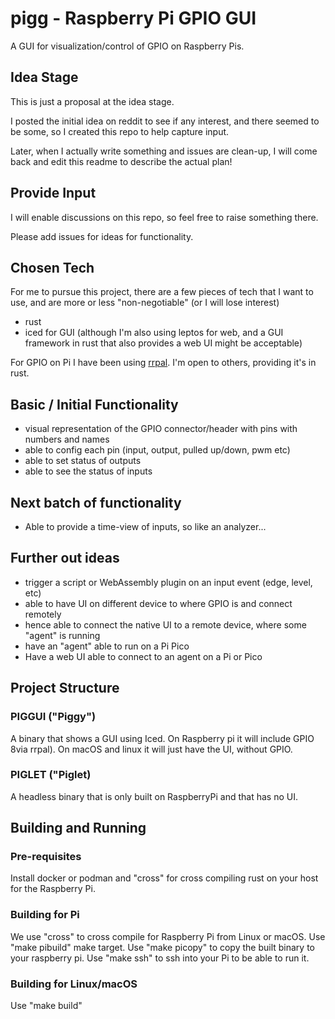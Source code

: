 # pigg - Raspberry Pi GPIO GUI

A GUI for visualization/control of GPIO on Raspberry Pis.

## Idea Stage

This is just a proposal at the idea stage.

I posted the initial idea on reddit to see if any interest, and there seemed to be some, so I created this repo to help capture input.

Later, when I actually write something and issues are clean-up, I will come back and edit this readme to 
describe the actual plan!

## Provide Input

I will enable discussions on this repo, so feel free to raise something there.

Please add issues for ideas for functionality.


## Chosen Tech

For me to pursue this project, there are a few pieces of tech that I want to use, and are more or
less "non-negotiable" (or I will lose interest)

* rust
* iced for GUI (although I'm also using leptos for web, and a GUI framework in rust that also provides a web UI might be acceptable)

For GPIO on Pi I have been using [rrpal](https://github.com/golemparts/rppal). 
I'm open to others, providing it's in rust.

## Basic / Initial Functionality

* visual representation of the GPIO connector/header with pins with numbers and names
* able to config each pin (input, output, pulled up/down, pwm etc)
* able to set status of outputs
* able to see the status of inputs

## Next batch of functionality

* Able to provide a time-view of inputs, so like an analyzer...


## Further out ideas

* trigger a script or WebAssembly plugin on an input event (edge, level, etc)
* able to have UI on different device to where GPIO is and connect remotely
* hence able to connect the native UI to a remote device, where some "agent" is running
* have an "agent" able to run on a Pi Pico
* Have a web UI able to connect to an agent on a Pi or Pico

## Project Structure
### PIGGUI ("Piggy")
A binary that shows a GUI using Iced.
On Raspberry pi it will include GPIO 8via rrpal).
On macOS and linux it will just have the UI, without GPIO.

### PIGLET ("Piglet)
A headless binary that is only built on RaspberryPi and that has no UI.

## Building and Running
### Pre-requisites
Install docker or podman and "cross" for cross compiling rust on your host for the Raspberry Pi.

### Building for Pi
We use "cross" to cross compile for Raspberry Pi from Linux or macOS.
Use "make pibuild" make target.
Use "make picopy" to copy the built binary to your raspberry pi.
Use "make ssh" to ssh into your Pi to be able to run it.

### Building for Linux/macOS
Use "make build"